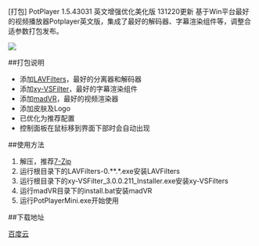[打包] PotPlayer 1.5.43031 英文增强优化美化版 131220更新
基于Win平台最好的视频播放器Potplayer英文版，集成了最好的解码器、字幕渲染组件等，调整合适参数打包发布。

![](/image/0001.png)

##打包说明

- 添加[LAVFilters](http://forum.doom9.org/showthread.php?t=156191)，最好的分离器和解码器
- 添加[xy-VSFilter](https://code.google.com/p/xy-vsfilter/)，最好的字幕渲染组件
- 添加[madVR](http://forum.doom9.org/showthread.php?t=146228)，最好的视频渲染器
- 添加皮肤及Logo
- 已优化为推荐配置
- 控制面板在鼠标移到界面下部时会自动出现

##使用方法

1. 解压，推荐[7-Zip](http://www.7-zip.org/)
2. 运行根目录下的LAVFilters-0.**.*.exe安装LAVFilters
3. 运行根目录下的xy-VSFilter_3.0.0.211_Installer.exe安装xy-VSFilters
4. 运行madVR目录下的install.bat安装madVR
5. 运行PotPlayerMini.exe开始使用

##下载地址

[百度云](http://pan.baidu.com/s/1pJHcgn5)
